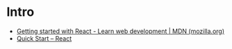 
# Intro
- [Getting started with React - Learn web development | MDN (mozilla.org)](https://developer.mozilla.org/en-US/docs/Learn/Tools_and_testing/Client-side_JavaScript_frameworks/React_getting_started)
- [Quick Start – React](https://react.dev/learn)

